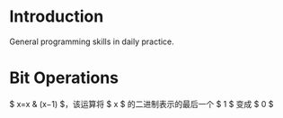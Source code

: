 # Introduction

General programming skills in daily practice.

# Bit Operations


$ x=x & (x−1) $，该运算将 $ x $ 的二进制表示的最后一个 $ 1 $ 变成 $ 0 $
